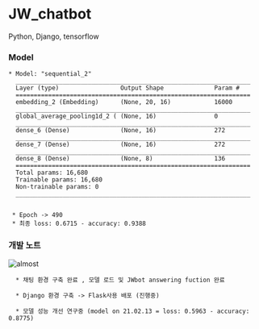 # JW_chatbot
Python, Django, tensorflow


### Model
    * Model: "sequential_2"
      _________________________________________________________________
      Layer (type)                 Output Shape              Param #   
      =================================================================
      embedding_2 (Embedding)      (None, 20, 16)            16000     
      _________________________________________________________________
      global_average_pooling1d_2 ( (None, 16)                0         
      _________________________________________________________________
      dense_6 (Dense)              (None, 16)                272       
      _________________________________________________________________
      dense_7 (Dense)              (None, 16)                272       
      _________________________________________________________________
      dense_8 (Dense)              (None, 8)                 136       
      =================================================================
      Total params: 16,680
      Trainable params: 16,680
      Non-trainable params: 0
      _________________________________________________________________
      
      
     * Epoch -> 490
     * 최종 loss: 0.6715 - accuracy: 0.9388
     
### 개발 노트
![almost](https://user-images.githubusercontent.com/55820321/107842409-4ae03980-6e06-11eb-9fc7-bc583a1df934.JPG)

      * 채팅 환경 구축 완료 , 모델 로드 및 JWbot answering fuction 완료

      * Django 환경 구축 -> Flask사용 배포 (진행중)
      
      * 모델 성능 개선 연구중 (model on 21.02.13 = loss: 0.5963 - accuracy: 0.8775)
  
